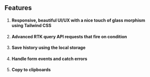 ## Features 

1) #### Responsive, beautiful UI/UX with a nice touch of glass morphism using Tailwind CSS
2) #### Advanced RTK query API requests that fire on condition
3) #### Save history using the local storage
4) #### Handle form events and catch errors
5) #### Copy to clipboards

